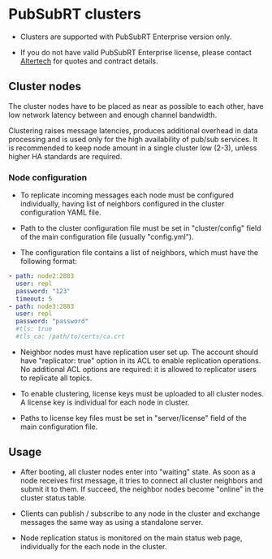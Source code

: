# PubSubRT clusters

* Clusters are supported with PubSubRT Enterprise version only.

* If you do not have valid PubSubRT Enterprise license, please contact
  [Altertech](https://www.altertech.com/order/?id=psrt) for quotes and contract
  details.

## Cluster nodes

The cluster nodes have to be placed as near as possible to each other, have low
network latency between and enough channel bandwidth.

Clustering raises message latencies, produces additional overhead in data
processing and is used only for the high availability of pub/sub services. It
is recommended to keep node amount in a single cluster low (2-3), unless higher
HA standards are required.

### Node configuration

* To replicate incoming messages each node must be configured individually,
having list of neighbors configured in the cluster configuration YAML file.

* Path to the cluster configuration file must be set in "cluster/config"
  field of the main configuration file (usually "config.yml").

* The configuration file contains a list of neighbors, which must have the
  following format:

```yaml
- path: node2:2883
  user: repl
  password: "123"
  timeout: 5
- path: node3:2883
  user: repl
  password: "password"
  #tls: true
  #tls_ca: /path/to/certs/ca.crt
```

* Neighbor nodes must have replication user set up. The account should have
  "replicator: true" option in its ACL to enable replication operations. No
  additional ACL options are required: it is allowed to replicator users to
  replicate all topics.

* To enable clustering, license keys must be uploaded to all cluster nodes. A
  license key is individual for each node in cluster.

* Paths to license key files must be set in "server/license" field of the main
  configuration file.

## Usage

* After booting, all cluster nodes enter into "waiting" state. As soon as a node
receives first message, it tries to connect all cluster neighbors and submit it
to them. If succeed, the neighbor nodes become "online" in the cluster status
table.

* Clients can publish / subscribe to any node in the cluster and exchange
messages the same way as using a standalone server.

* Node replication status is monitored on the main status web page,
  individually for the each node in the cluster.
